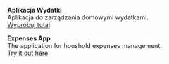 <b>Aplikacja Wydatki</b></br>
Aplikacja do zarządzania domowymi wydatkami.</br> 
<a href="http://teoriachaosu.ehost.pl">Wypróbuj tutaj</a>

<b>Expenses App</b></br>
The application for houshold expenses management.</br> 
<a href="http://teoriachaosu.ehost.pl">Try it out here</a>
